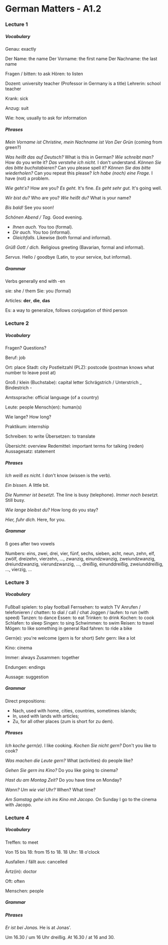 # German Matters - A1.2

### Lecture 1

##### Vocabulary

Genau: exactly

Der Name: the name
Der Vorname: the first name
Der Nachname: the last name

Fragen / bitten: to ask
Hören: to listen

Dozent: university teacher (Professor in Germany is a title)
Lehrerin: school teacher

Krank: sick

Anzug: suit

Wie: how, usually to ask for information



##### Phrases

*Mein Vorname ist Christine, mein Nachname ist Von Der Grün* (coming from green?)

*Was heißt das auf Deutsch?* What is this in German?
*Wie schreibt man?* How do you write it?
*Das verstehe ich nicht.* I don't understand.
*Können Sie das bitte buchstabieren?* Can you please spell it?
*Können Sie das bitte wiederholen?* Can you repeat this please?
*Ich habe (noch) eine Frage.* I have (not) a problem.

*Wie geht´s?* How are you? 
*Es geht.* It's fine.
*Es geht sehr gut.* It's going well.

*Wir bist du?* Who are you?
*Wie heißt du?* What is your name?

*Bis bald!* See you soon!

*Schönen Abend / Tag.* Good evening.

* *Ihnen auch.* You too (formal).
* *Dir auch.* You too (informal).
* *Gleichfalls.* Likewise (both formal and informal).

*Grüß Gott / dich.* Religious greeting (Bavarian, formal and informal).

*Servus.* Hello / goodbye (Latin, to your service, but informal).



##### Grammar

Verbs generally end with -en

sie: she / them
Sie: you (formal)

Articles: **der**, **die**, **das**

Es: a way to generalize, follows conjugation of third person



### Lecture 2

##### Vocabulary

Fragen? Questions?

Beruf: job

Ort: place
Stadt: city
Postleitzahl (PLZ): postcode (postman knows what number to leave post at)

Groß / klein (Buchstabe): capital letter 
Schrägstrich /
Unterstrich _
Bindestrich -

Amtssprache: official language (of a country)

Leute: people
Mensch(en): human(s)

Wie lange? How long?

Praktikum: internship

Schreiben: to write
Übersetzen: to translate

Übersicht: overview
Redemittel: important terms for talking (reden)
Aussagesatz: statement



##### Phrases

*Ich weiß es nicht.* I don't know (wissen is the verb).

*Ein bissen.* A little bit.

*Die Nummer ist besetzt.* The line is busy (telephone).
*Immer noch besetzt.* Still busy.

*Wie lange bleibst du?* How long do you stay?

*Hier, fuhr dich.* Here, for you.



##### Grammar

ß goes after two vowels

Numbers: eins, zwei, drei, vier, fünf, sechs, sieben, acht, neun, zehn, elf, zwölf, dreizehn, vierzehn, ..., zwanzig,  einundzwanzig, zweiundzwanzig, dreiundzwanzig, vierundzwanzig, ..., dreißig, einunddreißig, zweiunddreißig, ..., vierzig, ...



### Lecture 3

##### Vocabulary

Fußball spielen: to play football
Fernsehen: to watch TV
Anrufen / telefonieren / chatten: to dial / call / chat
Joggen / laufen: to run (with speed)
Tanzen: to dance
Essen: to eat
Trinken: to drink
Kochen: to cook
Schlafen: to sleep
Singen: to sing
Schwimmen: to swim
Reisen: to travel
Mögen: to like something in general
Rad fahren: to ride a bike

Gern(e): you're welcome (gern is for short)
Sehr gern: like a lot

Kino: cinema

Immer: always
Zusammen: together

Endungen: endings

Aussage: suggestion



##### Grammar

Direct prepositions:

* Nach, used with home, cities, countries, sometimes islands;
* In, used with lands with articles;
* Zu, for all other places (zum is short for zu dem).



##### Phrases

*Ich koche gern(e).* I like cooking. 
*Kochen Sie nicht gern?* Don't you like to cook?

*Was machen die Leute gern?* What (activities) do people like?

*Gehen Sie gern ins Kino?* Do you like going to cinema?

*Hast du am Montag Zeit?* Do you have time on Monday?

*Wann? Um wie viel Uhr?* When? What time?

*Am Samstag gehe ich ins Kino mit Jacopo.* On Sunday I go to the cinema with Jacopo.



### Lecture 4

##### Vocabulary

Treffen: to meet

Von 15 bis 18: from 15 to 18.
18 Uhr: 18 o'clock

Ausfallen / fällt aus: cancelled

Ärtz(in): doctor

Oft: often

Menschen: people



##### Grammar





##### Phrases

*Er ist bei Jonas.* He is at Jonas'.

Um 16.30 / um 16 Uhr dreißig. At 16.30 / at 16 and 30.